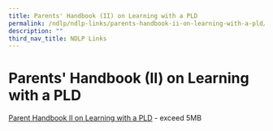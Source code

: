 ```yaml
---
title: Parents' Handbook (II) on Learning with a PLD
permalink: /ndlp/ndlp-links/parents-handbook-ii-on-learning-with-a-pld/
description: ""
third_nav_title: NDLP Links
---
```

# **Parents' Handbook (II) on Learning with a PLD**

[Parent Handbook II on Learning with a PLD](https://presbyterian.moe.edu.sg/qql/slot/u1269/2021/NDLP/Parent%20Handbook%20II%20on%20Learning%20with%20a%20Personal%20Learning%20Device%201.pdf) - exceed 5MB